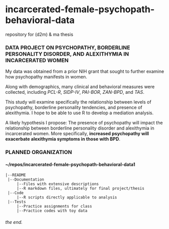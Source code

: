 # incarcerated-female-psychopath-behavioral-data
repository for (d2m) &amp; ma thesis

### DATA PROJECT ON PSYCHOPATHY, BORDERLINE PERSONALITY DISORDER, AND ALEXITHYMIA IN INCARCERATED WOMEN

My data was obtained from a prior NIH grant that sought to further examine how psychopathy manifests in women.

Along with demographics, many clinical and behavioral measures were collected, including _PCL-R_, _SIDP-IV_, _PAI-BOR_, _ZAN-BPD_, and _TAS_.

This study will examine specifically the relationship between levels of psychopathy, borderline personality tendencies, and presence of alexithymia. I hope to be able to use R to develop a mediation analysis.

A likely hypothesis I propose: The presence of psychopathy will impact the relationship between borderline personality disorder and alexithymia in incarcerated women. More specifically, **increased psychopathy will exacerbate alexithymia symptoms in those with BPD**.

### PLANNED ORGANIZATION
#### ~/repos/incarcerated-female-psychopath-behavioral-data1
    |--README
     |--Documentation
         |--Files with extensive descriptions
         |--R markdown files, ultimately for final project/thesis
     |--Code
         |--R scripts directly applicable to analysis
     |--Tests
         |--Practice assignments for class
         |--Practice codes with toy data

###### the end.